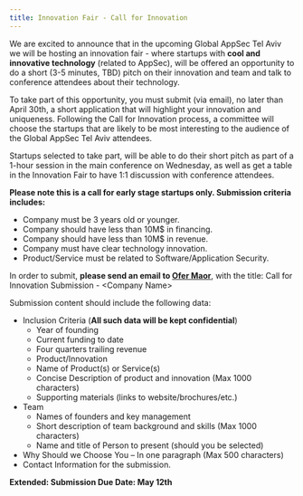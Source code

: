 ```yaml
---
title: Innovation Fair - Call for Innovation
---
```


We are excited to announce that in the upcoming Global AppSec Tel Aviv we will be hosting an innovation fair - where startups with **cool and innovative technology** (related to AppSec), will be offered an opportunity to do a short (3-5 minutes, TBD) pitch on their innovation and team and talk to conference attendees about their technology.  

To take part of this opportunity, you must submit (via email), no later than April 30th, a short application that will highlight your innovation and uniqueness. Following the Call for Innovation process, a committee will choose the startups that are likely to be most interesting to the audience of the Global AppSec Tel Aviv attendees.

Startups selected to take part, will be able to do their short pitch as part of a 1-hour session in the main conference on Wednesday, as well as get a table in the Innovation Fair to have 1:1 discussion with conference attendees.

**Please note this is a call for early stage startups only. Submission criteria includes:**
* Company must be 3 years old or younger.
* Company should have less than 10M$ in financing.
* Company should have less than 10M$ in revenue.
* Company must have clear technology innovation.
* Product/Service must be related to Software/Application Security.

In order to submit, **please send an email to [Ofer Maor](mailto:ofer.maor@owasp.org)**, with the title: Call for Innovation Submission - \<Company Name\>

Submission content should include the following data:
* Inclusion Criteria (**All such data will be kept confidential**)
  * Year of founding
  * Current funding to date
  * Four quarters trailing revenue
  * Product/Innovation
  * Name of Product(s) or Service(s)
  * Concise Description of product and innovation (Max 1000 characters)
  * Supporting materials (links to website/brochures/etc.)
* Team
  * Names of founders and key management
  * Short description of team background and skills (Max 1000 characters)
  * Name and title of Person to present (should you be selected)  
* Why Should we Choose You – In one paragraph (Max 500 characters)
* Contact Information for the submission.

**Extended: Submission Due Date: May 12th**
